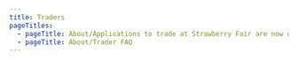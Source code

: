 ```yaml
---
title: Traders
pageTitles:
  - pageTitle: About/Applications to trade at Strawberry Fair are now open!!
  - pageTitle: About/Trader FAQ
---
```


